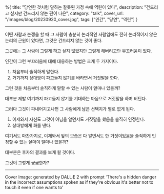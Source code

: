 %{
title: "당연한 것처럼 말하는 잘못된 가정 속에 역린이 있다",
description: "건드리고 싶지만 건드리지 않는 편이 나은",
category: "talk",
cover_url: "/images/blog/20230920_cover.jpg",
tags: ["인간", "당연", "역린"]
}

---

어떤 사람과 논쟁을 할 때 그 사람이 충분히 논리적인 사람임에도 전혀 논리적이지 않은 논리의 근원이 있다면, 그것은 건드리지 않는 것이 좋다.

그곳에는 그 사람이 그렇게 하고 싶지 않았지만 그렇게 해버리고만 부끄러움이 있다.

인간이 그런 부끄러움에 대해 대응하는 방법은 크게 두 가지이다.

1. 처음부터 솔직하게 말한다.
2. 거기까지 상대방이 파고들지 않기를 바라면서 거짓말을 한다.

그런 것을 처음부터 솔직하게 말할 수 있는 사람이 얼마나 있을까?

대부분 제발 여기까지 파고들지 않기를 기대하는 마음으로 거짓말을 하며 버틴다.

그러다 그것이 파내어지고나면 그 사람에게 남은 선택지가 별로 없게 된다.

1. 이제와서 자신도 그것이 아님을 알면서도 거짓말을 했음을 솔직히 인정한다.
2. 상대방에게 화를 낸다.

여기서도 마찬가지로, 이제와서 앞의 모습은 다 알면서도 한 거짓이었음을 솔직하게 인정할 수 있는 살마이 얼마나 있을까?

대부분은 후자의 결과를 보게 될 것이다.

그것이 그렇게 궁금한가?

---

Cover Image: generated by DALL·E 2 with prompt 'There's a hidden danger in the incorrect assumptions spoken as if they're obvious it's better not to touch it even if one wants to'
